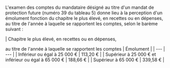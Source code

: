 L'examen des comptes du mandataire désigné au titre d'un mandat de protection future (numéro 39 du tableau 5) donne lieu à la perception d'un émolument fonction du chapitre le plus élevé, en recettes ou en dépenses, au titre de l'année à laquelle se rapportent les comptes, selon le barème suivant :


  

  



| Chapitre le plus élevé, en recettes ou en dépenses,

au titre de l'année à laquelle se rapportent les comptes | 
Émolument |
| --- | --- |
| 
Inférieur ou égal à 25 000 € | 
113,20 € |
| 
Supérieur à 25 000 € et inférieur ou égal à 65 000 € | 
188,66 € |
| 
Supérieur à 65 000 € | 
339,58 € |

